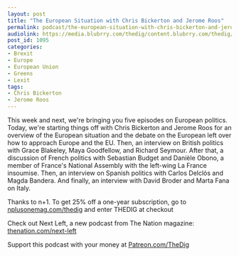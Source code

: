 ```yaml
---
layout: post
title: "The European Situation with Chris Bickerton and Jerome Roos"
permalink: podcast/the-european-situation-with-chris-bickerton-and-jerome-roos/
audiolink: https://media.blubrry.com/thedig/content.blubrry.com/thedig/The_Dig-EP_201-Europe1.mp3
post_id: 1095
categories: 
- Brexit
- Europe
- European Union
- Greens
- Lexit
tags: 
- Chris Bickerton
- Jerome Roos
---
```


This week and next, we're bringing you five episodes on European politics. Today, we're starting things off with Chris Bickerton and Jerome Roos for an overview of the European situation and the debate on the European left over how to approach Europe and the EU. Then, an interview on British politics with Grace Blakeley, Maya Goodfellow, and Richard Seymour. After that, a discussion of French politics with Sebastian Budget and Danièle Obono, a member of France's National Assembly with the left-wing La France insoumise. Then, an interview on Spanish politics with Carlos Delclós and Magda Bandera. And finally, an interview with David Broder and Marta Fana on Italy. 

Thanks to n+1. To get 25% off a one-year subscription, go to 
[nplusonemag.com/thedig](https://nplusonemag.com/thedig) and enter THEDIG at checkout

Check out Next Left, a new podcast from The Nation magazine: 
[thenation.com/next-left](https://thenation.com/next-left)

Support this podcast with your money at 
[Patreon.com/TheDig](https://Patreon.com/TheDig)